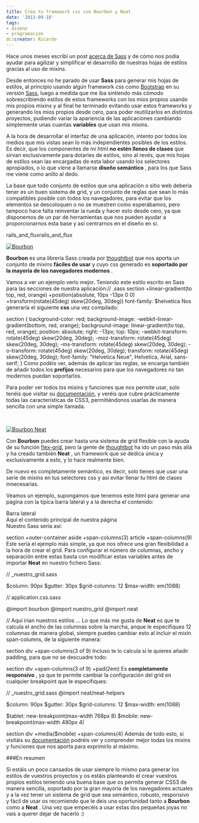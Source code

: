 ```yaml
---
title: Crea tu framework css con Bourbon y Neat
date: '2013-09-18'
tags:
- diseno
- programacion
dc:creator: Ricardo
---
```


Hace unos meses escribí un post 
[acerca de Sass](/blog/2013-01-19-mejores-hojas-de-estilo-con-sass.markdown) y de cómo nos podía ayudar para agilizar y simplificar el desarrollo de nuestras hojas de estilos gracias al uso de 
mixins.

Desde entonces no he parado de usar 
**Sass**
 para generar mis hojas de estilos, al principio usando algún framework css como 
[Bootstrap](http://getbootstrap.com/) en su versión 
[Sass](https://github.com/thomas-mcdonald/bootstrap-sass), luego a medida que me iba sintiendo más cómodo sobrescribiendo estilos de estos frameworks con los mios propios usando mis propios 
mixins y al final he terminado evitando usar estos frameworks y generando los mios propios desde cero, para poder reutilizarlos en distintos proyectos, pudiendo variar la apariencia de las aplicaciones cambiando simplemente unas cuantas 
**variables**
 que usan mis 
mixins.

A la hora de desarrollar el interfaz de una aplicación, intento por todos los medios que mis vistas sean lo más independientes posibles de los estilos. Es decir, que los componentes de mi 
html 
**no estén llenos de clases**
 que sirvan exclusivamente para dotarles de estilos, sino al revés, que mis hojas de estilos sean las encargadas de esta labor usando los selectores apropiados, o lo que viene a llamarse 
**diseño semántico**
, para los que Sass me viene como anillo al dedo.

La base que todo conjunto de estilos que una aplicación o sitio web debería tener es un buen sistema de grid, y un conjunto de reglas que sean lo más compatibles posible con todos los navegadores, para evitar que los elementos se descoloquen o no se muestren como esperábamos, pero tampoco hace falta reinventar la rueda y hacer esto desde cero, ya que disponemos de un par de herramientas que nos pueden ayudar a proporcionarnos esta base y así centrarnos en el diseño en sí.


rails_and_fluxrails_and_flux

[![Bourbon](https://github-camo.global.ssl.fastly.net/69ff6aca7073ff74a052d728e1b431c58bb9aa3f/687474703a2f2f626f7572626f6e2e696f2f696d616765732f7368617265642f626f7572626f6e2d6c6f676f2e706e67)](http://bourbon.io/)


**Bourbon**
 es una librería Sass creada por 
[thoughtbot](http://www.thoughtbot.com/) que nos aporta un conjunto de 
mixins 
**fáciles de usar**
 y cuyo css generado es 
**soportado por la mayoría de los navegadores modernos**
.

Vamos a ver un ejemplo verlo mejor. Teniendo este estilo escrito en Sass para las secciones de nuestra aplicación:// .sass
section
  +linear-gradient(to top, red, orange)
  +position(absolute, 10px -13px 0 0)
  +transform(rotate(45deg) skew(20deg, 30deg))
  font-family: $helvetica
Nos generaría el siguiente 
**css**
 una vez compilado:

section {
  background-color: red;
  background-image: -webkit-linear-gradient(bottom, red, orange);
  background-image:         linear-gradient(to top, red, orange);
  position:         absolute;
  right:            -13px;
  top:              10px;
  -webkit-transform: rotate(45deg) skew(20deg, 30deg);
     -moz-transform: rotate(45deg) skew(20deg, 30deg);
      -ms-transform: rotate(45deg) skew(20deg, 30deg);
       -o-transform: rotate(45deg) skew(20deg, 30deg);
  transform: rotate(45deg) skew(20deg, 30deg);
  font-family: "Helvetica Neue", Helvetica, Arial, sans-serif;
}
Como podéis ver, además de aplicar las reglas, se encarga también de añadir todos los 
**prefijos**
 necesarios para que los navegadores no tan modernos puedan soportarlos.

Para poder ver todos los 
mixins y funciones que nos permite usar, solo tenéis que visitar su 
[documentación](), y veréis que cubre prácticamente todas las características de 
CSS3, permitiéndonos usarlas de manera sencilla con una simple llamada.

 


[![Bourbon Neat](https://github-camo.global.ssl.fastly.net/b3d350ec1680fb4d2ddc197812a2a5f0dc7005c3/687474703a2f2f6e6561742e626f7572626f6e2e696f2f696d616765732f6c6f676f747970652e737667)](http://neat.bourbon.io/)

Con 
**Bourbon**
 puedes crear hasta una sistema de 
grid flexible con la ayuda de su función 
[flex-grid](http://bourbon.io/docs/#flex-grid), pero la gente de 
[thoughtbot](http://www.thoughtbot.com/) ha ido un paso más allá y ha creado también 
**Neat**
, un framework que se dedica única y exclusivamente a esto, y lo hace realmente bien.

De nuevo es completamente semántico, es decir, solo tienes que usar una serie de 
mixins en tus selectores css y así evitar llenar tu 
html de clases innecesarias.

Veamos un ejemplo, supongamos que tenemos este 
html para generar una página con la típica barra lateral y a la derecha el contenido:

<section>
  <aside>
    Barra lateral
  </aside>
  <article>
    Aquí el contenido principal de nuestra página
  </article>
</section>
Nuestro Sass sería así:

section
  +outer-container
  aside
    +span-columns(3)
  article
    +span-columns(9)
Este sería el ejemplo más simple, ya que nos ofrece una gran flexibilidad a la hora de crear el grid. Para configurar el número de columnas, ancho y separación entre estas basta con modificar estas variables antes de importar 
**Neat**
 en nuestro fichero Sass:

// _nuestro_grid.sass

$column: 90px
$gutter: 30px
$grid-columns: 12
$max-width: em(1088)

// application.css.sass

@import bourbon
@import nuestro_grid
@import neat

// Aquí irían nuestros estilos
...
Lo que más me gusta de 
**Neat**
 es que te calcula el ancho de las columnas sobre la marcha, anque le especifiques 12 columnas de manera global, siempre puedes cambiar esto al incluir el 
mixin 
span-columns, de la siguiente manera:

section
  div
    +span-columns(3 of 9)
Incluso te lo calcula si le quieres añadir 
padding, para que no se descuadre todo:

section
  div
    +span-columns(3 of 9)
    +pad(2em)
Es 
**completamente responsivo**
, ya que te permite cambiar la configuración del 
grid en cualquier 
breakpoint que le especifiques:

// _nuestro_grid.sass
@import neat/neat-helpers

$column: 90px
$gutter: 30px
$grid-columns: 12
$max-width: em(1088)

$tablet: new-breakpoint(max-width 768px 8)
$mobile: new-breakpoint(max-width 480px 4)

section
  div
    +media($mobile)
      +span-columns(4)
Además de todo esto, si visitáis su 
[documentación](http://neat.bourbon.io/docs/) podréis ver y comprender mejor todas los 
mixins y funciones que nos aporta para exprimirlo al máximo.

###En resumen

Si estáis un poco cansados de usar siempre lo mismo para generar los estilos de vuestros proyectos y os estáis planteando el crear vuestros propios estilos teniendo una buena base que os permita generar CSS3 de manera sencilla, soportado por la gran mayoría de los navegadores actuales y a la vez tener un sistema de 
grid que sea semántico, robusto, responsivo y fácil de usar os recomiendo que le deis una oportunidad tanto a 
**Bourbon**
 como a 
**Neat**
. Una vez que empecéis a usar estas dos pequeñas joyas no vais a querer dejar de hacerlo :)
